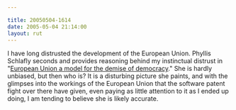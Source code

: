 ```yaml
---

title: 20050504-1614
date: 2005-05-04 21:14:00
layout: rut
---
```


<p> I have long distrusted the development of
the European Union.  Phyllis Schlafly seconds and
provides reasoning behind my instinctual distrust in "<a href="http://www.townhall.com/columnists/phyllisschlafly/ps20050502.shtml">European
Union a model for the demise of democracy</a>."  She is hardly
unbiased, but then who is?  It is a disturbing picture she paints,
and with the glimpses into the workings of the European Union that
the software patent fight over there have given, even paying as
little attention to it as I ended up doing, I am tending to believe
she is likely accurate.</p>

